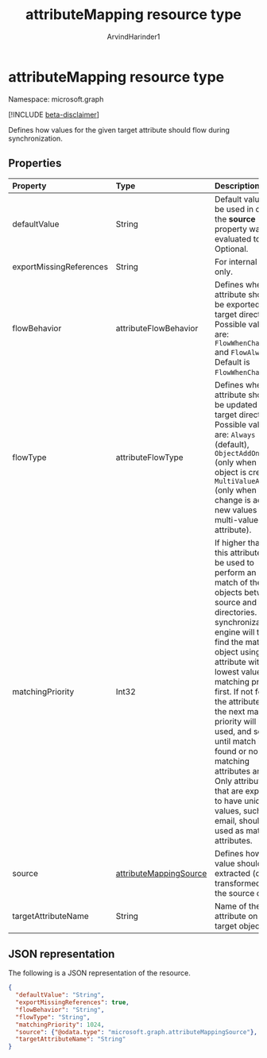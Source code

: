 ﻿---
title: "attributeMapping resource type"
description: "Defines how values for the given target attribute should flow during synchronization."
localization_priority: Normal
doc_type: resourcePageType
author: "ArvindHarinder1"
ms.prod: "microsoft-identity-platform"
---

# attributeMapping resource type

Namespace: microsoft.graph

[!INCLUDE [beta-disclaimer](../../includes/beta-disclaimer.md)]

Defines how values for the given target attribute should flow during synchronization.

## Properties

| Property                | Type                                                                | Description                                                                                                                                                                                                                                                                                                                                                                                                                                                                                                                      |
| :---------------------- | :------------------------------------------------------------------ | :------------------------------------------------------------------------------------------------------------------------------------------------------------------------------------------------------------------------------------------------------------------------------------------------------------------------------------------------------------------------------------------------------------------------------------------------------------------------------------------------------------------------------- |
| defaultValue            | String                                                              | Default value to be used in case the **source** property was evaluated to `null`. Optional.                                                                                                                                                                                                                                                                                                                                                                                                                                      |
| exportMissingReferences | String                                                              | For internal use only.                                                                                                                                                                                                                                                                                                                                                                                                                                                                                                           |
| flowBehavior            | attributeFlowBehavior                                               | Defines when this attribute should be exported to the target directory. Possible values are: `FlowWhenChanged` and `FlowAlways`. Default is `FlowWhenChanged`.                                                                                                                                                                                                                                                                                                                                                                   |
| flowType                | attributeFlowType                                                   | Defines when this attribute should be updated in the target directory. Possible values are: `Always` (default), `ObjectAddOnly` (only when new object is created), `MultiValueAddOnly` (only when the change is adding new values to a multi-valued attribute).                                                                                                                                                                                                                                                                  |
| matchingPriority        | Int32                                                               | If higher than 0, this attribute will be used to perform an initial match of the objects between source and target directories. The synchronization engine will try to find the matching object using attribute with lowest value of matching priority first. If not found, the attribute with the next matching priority will be used, and so on a until match is found or no more matching attributes are left. Only attributes that are expected to have unique values, such as email, should be used as matching attributes. |
| source                  | [attributeMappingSource](synchronization-attributemappingsource.md) | Defines how a value should be extracted (or transformed) from the source object.                                                                                                                                                                                                                                                                                                                                                                                                                                                 |
| targetAttributeName     | String                                                              | Name of the attribute on the target object.                                                                                                                                                                                                                                                                                                                                                                                                                                                                                      |

## JSON representation

The following is a JSON representation of the resource.

<!-- {
  "blockType": "resource",
  "optionalProperties": [

  ],
  "@odata.type": "microsoft.graph.attributeMapping"
}-->

```json
{
  "defaultValue": "String",
  "exportMissingReferences": true,
  "flowBehavior": "String",
  "flowType": "String",
  "matchingPriority": 1024,
  "source": {"@odata.type": "microsoft.graph.attributeMappingSource"},
  "targetAttributeName": "String"
}

```

<!-- uuid: 8fcb5dbc-d5aa-4681-8e31-b001d5168d79
2015-10-25 14:57:30 UTC -->

<!--
{
  "type": "#page.annotation",
  "description": "attributeMapping resource",
  "keywords": "",
  "section": "documentation",
  "tocPath": "",
  "suppressions": []
}
-->
